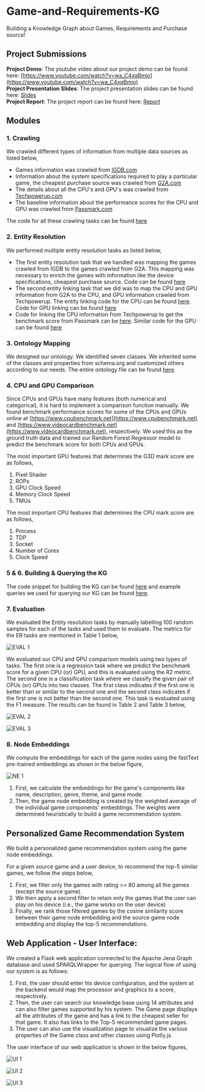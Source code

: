 # Game-and-Requirements-KG
Building a Knowledge Graph about Games, Requirements and Purchase source! 

## Project Submissions

**Project Demo**: The youtube video about our project demo can be found here: [https://www.youtube.com/watch?v=wa_C4xqBmjo](https://www.youtube.com/watch?v=wa_C4xqBmjo) <br>
**Project Presentation Slides**: The project presentation slides can be found here: [Slides](submissions/rselvam_rvohra_INF558_final_project_presentation.pdf) <br>
**Project Report**: The project report can be found here: [Report](submissions/rselvam_rvohra_INF558_final_project_report.pdf) <br>

## Modules

### 1. Crawling
We crawled different types of information from multiple data sources as listed below,
​
- Games information was crawled from [IGDB.com](https://www.igdb.com/discover)
- Information about the system specifications required to play a particular game, the cheapest purchase source was crawled from [G2A.com](https://www.g2a.com)
- The details about all the CPU's and GPU's was crawled from [Techpowerup.com](https://www.techpowerup.com)
- The baseline information about the performance scores for the CPU and GPU was crawled from [Passmark.com](https://www.passmark.com)

The code for all these crawling tasks can be found [here](https://github.com/ravikiran0606/Game-and-Requirements-KG/tree/master/1_crawling/crawlers)

### 2. Entity Resolution
We performed multiple entity resolution tasks as listed below,

- The first entity resolution task that we handled was mapping the games crawled from IGDB to the games crawled from G2A. This mapping was necessary to enrich the games with information like the device specifications, cheapest purchase source. Code can be found [here](https://github.com/ravikiran0606/Game-and-Requirements-KG/blob/master/2_entity_resolution/ER_igdb_g2a_rijul.py)
- The second entity linking task that we did was to map the CPU and GPU information from G2A to the CPU, and GPU information crawled from Techpowerup. The entity linking code for the CPU can be found [here](https://github.com/ravikiran0606/Game-and-Requirements-KG/blob/master/2_entity_resolution/ER_g2a_cpu_techpowerup_cpu_v1.py). Code for GPU linking can be found [here](https://github.com/ravikiran0606/Game-and-Requirements-KG/blob/master/2_entity_resolution/ER_g2a_games_gpus_and_techpowerup_gpus.py)
- Code for linking the CPU information from Techpowerup to get the benchmark score from Passmark can be [here](https://github.com/ravikiran0606/Game-and-Requirements-KG/blob/master/2_entity_resolution/ER_techpowerup_cpubenchmark.py). Similar code for the GPU can be found [here](https://github.com/ravikiran0606/Game-and-Requirements-KG/blob/master/2_entity_resolution/ER_benchmark_gpus_and_techpowerup_gpus.py)

### 3. Ontology Mapping

We designed our ontology. We identified seven classes. We inherited some of the classes and properties from schema.org and customized others according to our needs. The entire ontology file can be found [here](https://github.com/ravikiran0606/Game-and-Requirements-KG/blob/master/3_ontology_mapping/Game%20Requirements%20Ontology.pdf)

### 4. CPU and GPU Comparison

Since CPUs and GPUs have many features (both numerical and categorical), it is hard to implement a comparison function manually. 
We found benchmark performance scores for some of the CPUs and GPUs online at [https://www.cpubenchmark.net](https://www.cpubenchmark.net) and [https://www.videocardbenchmark.net](https://www.videocardbenchmark.net), respectively. 
We used this as the ground truth data and trained our Random Forest Regressor model to predict the benchmark score for both CPUs and GPUs.

The most important GPU features that determines the G3D mark score are as follows,
1. Pixel Shader
2. ROPs
3. GPU Clock Speed
4. Memory Clock Speed
5. TMUs

The most important CPU features that determines the CPU mark score are as follows,
1. Process
2. TDP
3. Socket
4. Number of Cores
5. Clock Speed

### 5 & 6. Building & Querying the KG

The code snippet for building the KG can be found [here](5_building_kg/build_KG.py) and example queries we used for querying our KG can be found [here](6_query_triples/sparql_queries.py).

### 7. Evaluation

We evaluated the Entity resolution tasks by manually labelling 100 random samples for each of the tasks and used them to evaluate.
The metrics for the ER tasks are mentioned in Table 1 below,

![EVAL 1](readme_images/ev1.png)

We evaluated our CPU and GPU comparison models using two types of tasks. The first one is a regression task where we predict the benchmark score for a given CPU (or) GPU, and this is evaluated using the R2 metric. 
The second one is a classification task where we classify the given pair of CPUs (or) GPUs into two classes. 
The first class indicates if the first one is better than or similar to the second one and the second class indicates if the first one is not better than the second one. 
This task is evaluated using the F1 measure.  The results can be found in Table 2 and Table 3 below,

![EVAL 2](readme_images/ev2.png)

![EVAL 3](readme_images/ev3.png)

### 8. Node Embeddings

We compute the embeddings for each of the game nodes using the fastText pre-trained embeddings as shown in the below figure, 

![NE 1](readme_images/ne1.png)

1. First, we calculate the embeddings for the game's components like name, description, genre, theme, and game mode. 
2. Then, the game node embedding is created by the weighted average of the individual game components' embeddings. 
The weights were determined heuristically to build a game recommendation system.

## Personalized Game Recommendation System

We build a personalized game recommendation system using the game node embeddings.

For a given source game and a user device, to recommend the top-5 similar games, we follow the steps below,

1. First, we filter only the games with rating >= 80 among all the games (except the source game).
2. We then apply a second filter to retain only the games that the user can play on his device (i.e., the game works on the user device)
3. Finally, we rank those filtered games by the cosine similarity score between their game node embedding and the source game node embedding and display the top-5 recommendations.

## Web Application - User Interface:

We created a Flask web application connected to the Apache Jena Graph database and used SPARQLWrapper for querying. The logical flow of using our system is as follows: 

1. First, the user should enter his device configuration, and the system at the backend would map the processor and graphics to a score, respectively. 
2. Then, the user can search our knowledge base using 14 attributes and can also filter games supported by his system. The Game page displays all the attributes of the game and has a link to the cheapest
seller for that game. It also has links to the Top-5 recommended game pages.
3. The user can also use the visualization page to visualize the various properties of the Game class and other classes using Plotly.js.

The user interface of our web application is shown in the below figures,

![UI 1](readme_images/ui1.png)

![UI 2](readme_images/ui2.png)

![UI 3](readme_images/ui3.png)
